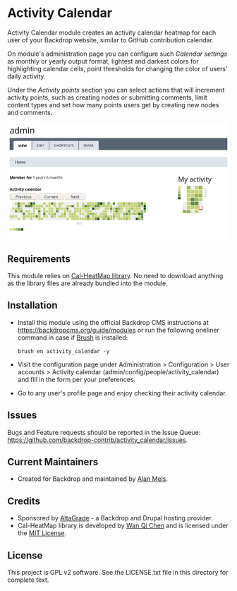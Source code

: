 Activity Calendar
=================

Activity Calendar module creates an activity calendar heatmap for each user of
your Backdrop website, similar to GitHub contribution calendar.

On module's administration page you can configure such *Calendar settings* as
monthly or yearly output format, lightest and darkest colors for highlighting
calendar cells, point thresholds for changing the color of users' daily activity.

Under the *Activity points* section you can select actions that will increment
activity points, such as creating nodes or submitting comments, limit content
types and set how many points users get by creating new nodes and comments.

![Activity Calendar](https://raw.githubusercontent.com/backdrop-contrib/activity_calendar/1.x-1.x/activity_calandar.png
)

Requirements
------------

This module relies on [Cal-HeatMap library](https://cal-heatmap.com). No need to
download anything as the library files are already bundled into the module.  

Installation
------------

- Install this module using the official Backdrop CMS instructions at
  https://backdropcms.org/guide/modules or run the following oneliner command
  in case if [Brush](https://github.com/backdrop-contrib/brush) is installed:

  ```
  brush en activity_calendar -y
  ```
- Visit the configuration page under Administration > Configuration > User
  accounts > Activity calendar (admin/config/people/activity_calendar) and fill
  in the form per your preferences.

- Go to any user's profile page and enjoy checking their activity calendar.

Issues
------

Bugs and Feature requests should be reported in the Issue Queue:
https://github.com/backdrop-contrib/activity_calendar/issues.

Current Maintainers
-------------------

- Created for Backdrop and maintained by [Alan Mels](https://github.com/alanmels).

Credits
-------

- Sponsored by [AltaGrade](https://www.altagrade.com) - a Backdrop and Drupal
  hosting provider.
- Cal-HeatMap library is developed by [Wan Qi Chen](https://github.com/wa0x6e) and
  is licensed under the [MIT License](https://opensource.org/licenses/MIT).

License
-------

This project is GPL v2 software.
See the LICENSE.txt file in this directory for complete text.
